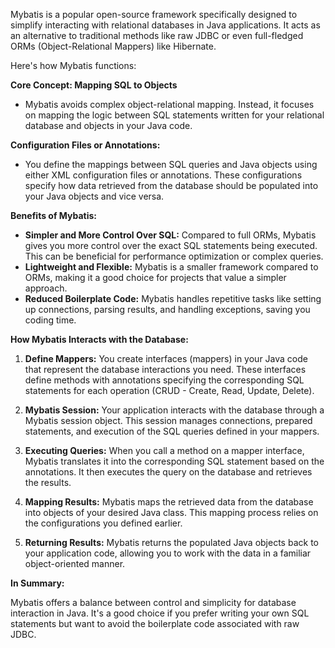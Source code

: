 Mybatis is a popular open-source framework specifically designed to simplify interacting with relational databases in Java applications. It acts as an alternative to traditional methods like raw JDBC or even full-fledged ORMs (Object-Relational Mappers) like Hibernate.

Here's how Mybatis functions:

**Core Concept: Mapping SQL to Objects**

* Mybatis avoids complex object-relational mapping. Instead, it focuses on mapping the logic between SQL statements written for your relational database and objects in your Java code.

**Configuration Files or Annotations:**

* You define the mappings between SQL queries and Java objects using either XML configuration files or annotations. These configurations specify how data retrieved from the database should be populated into your Java objects and vice versa.

**Benefits of Mybatis:**

* **Simpler and More Control Over SQL:**  Compared to full ORMs, Mybatis gives you more control over the exact SQL statements being executed. This can be beneficial for performance optimization or complex queries.
* **Lightweight and Flexible:**  Mybatis is a smaller framework compared to ORMs, making it a good choice for projects that value a simpler approach.
* **Reduced Boilerplate Code:**  Mybatis handles repetitive tasks like setting up connections, parsing results, and handling exceptions, saving you coding time.

**How Mybatis Interacts with the Database:**

1. **Define Mappers:**  You create interfaces (mappers) in your Java code that represent the database interactions you need. These interfaces define methods with annotations specifying the corresponding SQL statements for each operation (CRUD - Create, Read, Update, Delete).

2. **Mybatis Session:**  Your application interacts with the database through a Mybatis session object. This session manages connections, prepared statements, and execution of the SQL queries defined in your mappers.

3. **Executing Queries:**  When you call a method on a mapper interface, Mybatis translates it into the corresponding SQL statement based on the annotations. It then executes the query on the database and retrieves the results.

4. **Mapping Results:**  Mybatis maps the retrieved data from the database into objects of your desired Java class. This mapping process relies on the configurations you defined earlier.

5. **Returning Results:**  Mybatis returns the populated Java objects back to your application code, allowing you to work with the data in a familiar object-oriented manner.

**In Summary:**

Mybatis offers a balance between control and simplicity for database interaction in Java. It's a good choice if you prefer writing your own SQL statements but want to avoid the boilerplate code associated with raw JDBC.
